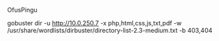 OfusPingu


gobuster dir -u http://10.0.250.7 -x php,html,css,js,txt,pdf -w /usr/share/wordlists/dirbuster/directory-list-2.3-medium.txt -b 403,404   